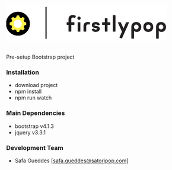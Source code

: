<img src="assets/images/logo-firstlypop.png" alt="Project Logo" />

<br />
<br />

<p>
    Pre-setup Bootstrap project
</p>


### Installation

- download project 
- npm install
- npm run watch

### Main Dependencies

- bootstrap v4.1.3
- jquery v3.3.1

### Development Team

- Safa Gueddes [safa.gueddes@satoripop.com]
